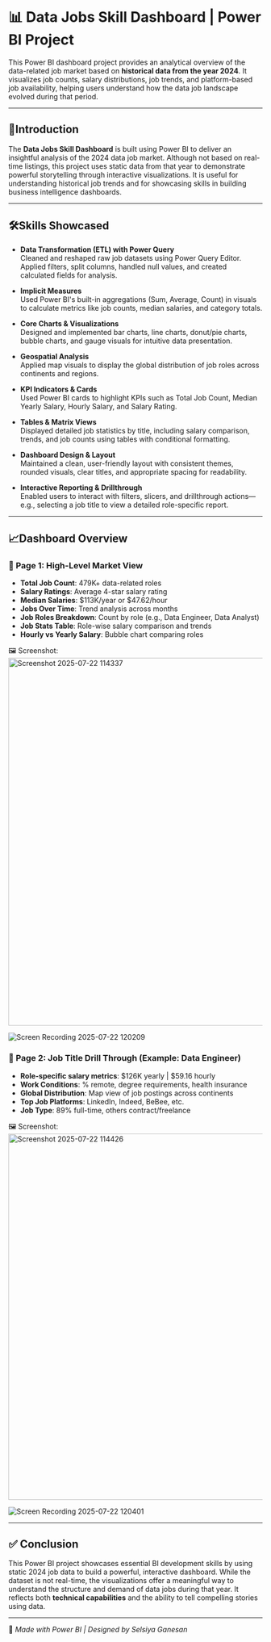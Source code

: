 # 📊 Data Jobs Skill Dashboard | Power BI Project

This Power BI dashboard project provides an analytical overview of the data-related job market based on **historical data from the year 2024**. It visualizes job counts, salary distributions, job trends, and platform-based job availability, helping users understand how the data job landscape evolved during that period.

---

## 📌Introduction

The **Data Jobs Skill Dashboard** is built using Power BI to deliver an insightful analysis of the 2024 data job market. Although not based on real-time listings, this project uses static data from that year to demonstrate powerful storytelling through interactive visualizations. It is useful for understanding historical job trends and for showcasing skills in building business intelligence dashboards.

---

## 🛠️Skills Showcased

- **Data Transformation (ETL) with Power Query**  
  Cleaned and reshaped raw job datasets using Power Query Editor. Applied filters, split columns, handled null values, and created calculated fields for analysis.

- **Implicit Measures**  
  Used Power BI's built-in aggregations (Sum, Average, Count) in visuals to calculate metrics like job counts, median salaries, and category totals.

- **Core Charts & Visualizations**  
  Designed and implemented bar charts, line charts, donut/pie charts, bubble charts, and gauge visuals for intuitive data presentation.

- **Geospatial Analysis**  
  Applied map visuals to display the global distribution of job roles across continents and regions.

- **KPI Indicators & Cards**  
  Used Power BI cards to highlight KPIs such as Total Job Count, Median Yearly Salary, Hourly Salary, and Salary Rating.

- **Tables & Matrix Views**  
  Displayed detailed job statistics by title, including salary comparison, trends, and job counts using tables with conditional formatting.

- **Dashboard Design & Layout**  
  Maintained a clean, user-friendly layout with consistent themes, rounded visuals, clear titles, and appropriate spacing for readability.

- **Interactive Reporting & Drillthrough**  
  Enabled users to interact with filters, slicers, and drillthrough actions—e.g., selecting a job title to view a detailed role-specific report.

---

## 📈Dashboard Overview

### 🔹 Page 1: High-Level Market View

- **Total Job Count**: 479K+ data-related roles
- **Salary Ratings**: Average 4-star salary rating
- **Median Salaries**: $113K/year or $47.62/hour
- **Jobs Over Time**: Trend analysis across months
- **Job Roles Breakdown**: Count by role (e.g., Data Engineer, Data Analyst)
- **Job Stats Table**: Role-wise salary comparison and trends
- **Hourly vs Yearly Salary**: Bubble chart comparing roles
  
🖼️ Screenshot:
<img width="1300" height="729" alt="Screenshot 2025-07-22 114337" src="https://github.com/user-attachments/assets/20523ad6-0545-4cfe-96bb-569feb53b01d" />

![Screen Recording 2025-07-22 120209](https://github.com/user-attachments/assets/725802cc-2c79-4f00-a50e-9b2289123dfb)


### 🔹 Page 2: Job Title Drill Through (Example: Data Engineer)

- **Role-specific salary metrics**: $126K yearly | $59.16 hourly
- **Work Conditions**: % remote, degree requirements, health insurance
- **Global Distribution**: Map view of job postings across continents
- **Top Job Platforms**: LinkedIn, Indeed, BeBee, etc.
- **Job Type**: 89% full-time, others contract/freelance

🖼️ Screenshot:
<img width="1303" height="726" alt="Screenshot 2025-07-22 114426" src="https://github.com/user-attachments/assets/60c84563-a0a7-4204-9cc7-6ee6af4965e5" />

![Screen Recording 2025-07-22 120401](https://github.com/user-attachments/assets/700758d7-7cae-4724-a247-c1cd9eea2fc2)


---

## ✅ Conclusion

This Power BI project showcases essential BI development skills by using static 2024 job data to build a powerful, interactive dashboard. While the dataset is not real-time, the visualizations offer a meaningful way to understand the structure and demand of data jobs during that year. It reflects both **technical capabilities** and the ability to tell compelling stories using data.

---

🔗 *Made with Power BI | Designed by Selsiya Ganesan*






